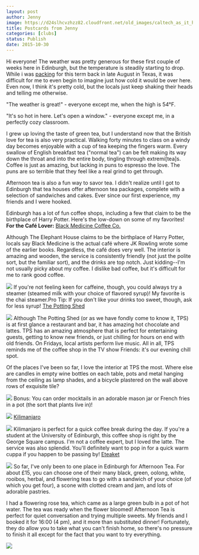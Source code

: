 ```yaml
---
layout: post
author: Jenny
image: https://d24slhcvzhzz82.cloudfront.net/old_images/caltech_as_it_happens/6a0105349b8251970b01b8d16d7085970c.jpg
title: Postcards from Jenny
categories: [clubs]
status: Publish
date: 2015-10-30
---
```


Hi everyone!
The weather was pretty generous for these first couple of weeks here in Edinburgh, but the temperature is steadily starting to drop. While i was [packing](https://caltech.typepad.com/caltech_as_it_happens/2015/09/final-the-post-where-im-about-to-become-a-pretentious-study-abroad-kid.html) for this term back in late August in Texas, it was difficult for me to even begin to imagine just how cold it would be over here. Even now, I think it's pretty cold, but the locals just keep shaking their heads and telling me otherwise.

"The weather is great!" - everyone except me, when the high is 54°F.

"It's so hot in here. Let's open a window." - everyone except me, in a perfectly cozy classroom.

I grew up loving the taste of green tea, but I understand now that the British love for tea is also very practical. Walking forty minutes to class on a windy day becomes enjoyable with a cup of tea keeping the fingers warm. Every swallow of English breakfast tea ("normal tea") can be felt making its way down the throat and into the entire body, tingling through extremi[tea]s. Coffee is just as amazing, but lacking in puns to espresso the love. The puns are so terrible that they feel like a real grind to get through.

Afternoon tea is also a fun way to savor tea. I didn't realize until I got to Edinburgh that tea houses offer afternoon tea packages, complete with a selection of sandwiches and cakes. Ever since our first experience, my friends and I were hooked.

Edinburgh has a lot of fun coffee shops, including a few that claim to be the birthplace of Harry Potter. Here's the low-down on some of my favorites!
**For the Café Lover:**
[Black Medicine Coffee Co.](https://www.blackmed.co.uk/)

Although The Elephant House claims to be the birthplace of Harry Potter, locals say Black Medicine is the actual café where JK Rowling wrote some of the earlier books. Regardless, the café does very well. The interior is amazing and wooden, the service is consistently friendly (not just the polite sort, but the familiar sort), and the drinks are top notch. Just kidding--I'm not usually picky about my coffee. I dislike bad coffee, but it's difficult for me to rank good coffee.


![](https://d24slhcvzhzz82.cloudfront.net/old_images/caltech_as_it_happens/6a0105349b8251970b01b7c7e316f5970b.jpg)
If you're not feeling keen for caffeine, though, you could always try a steamer (steamed milk with your choice of flavored syrup)! My favorite is the chai steamer.Pro Tip: If you don't like your drinks too sweet, though, ask for less syrup!
[The Potting Shed](https://www.thepottingshededinburgh.co.uk/)


![](https://d24slhcvzhzz82.cloudfront.net/old_images/6a0105349b8251970b01b8d16cdffc970c-500wi.jpg)
Although The Potting Shed (or as we have fondly come to know it, TPS) is at first glance a restaurant and bar, it has amazing hot chocolate and lattes. TPS has an amazing atmosphere that is perfect for entertaining guests, getting to know new friends, or just chilling for hours on end with old friends. On Fridays, local artists perform live music. All in all, TPS reminds me of the coffee shop in the TV show Friends: it's our evening chill spot.

Of the places I've been so far, I love the interior at TPS the most. Where else are candles in empty wine bottles on each table, pots and metal hanging from the ceiling as lamp shades, and a bicycle plastered on the wall above rows of exquisite tile?


![](https://d24slhcvzhzz82.cloudfront.net/old_images/6a0105349b8251970b01b7c7e3123c970b-500wi.jpg)
Bonus: You can order mocktails in an adorable mason jar or French fries in a pot (the sort that plants live in)!


![](https://d24slhcvzhzz82.cloudfront.net/old_images/caltech_as_it_happens/6a0105349b8251970b01b7c7e31216970b.png)
[Kilimanjaro](https://edinburghcoffeelovers.blogspot.co.uk/2015/02/kilimanjaro.html)


![](https://d24slhcvzhzz82.cloudfront.net/old_images/6a0105349b8251970b01b7c7e31233970b-500wi.jpg)
Kilimanjaro is perfect for a quick coffee break during the day. If you're a student at the University of Edinburgh, this coffee shop is right by the George Square campus. I'm not a coffee expert, but I loved the latte. The service was also splendid. You'll definitely want to pop in for a quick warm cuppa if you happen to be passing by!
[Eteaket](https://www.eteaket.co.uk/tea-room-afternoon-tea-edinburgh/menus/)


![](https://d24slhcvzhzz82.cloudfront.net/old_images/caltech_as_it_happens/6a0105349b8251970b01bb0886e9d5970d.jpg)
So far, I've only been to one place in Edinburgh for Afternoon Tea. For about £15, you can choose one of their many black, green, oolong, white, rooibos, herbal, and flowering teas to go with a sandwich of your choice (of which you get four), a scone with clotted cream and jam, and lots of adorable pastries.

I had a flowering rose tea, which came as a large green bulb in a pot of hot water. The tea was ready when the flower bloomed!
Afternoon Tea is perfect for quiet conversation and trying multiple sweets. My friends and I booked it for 16:00 (4 pm), and it more than substituted dinner! Fortunately, they do allow you to take what you can't finish home, so there's no pressure to finish it all except for the fact that you want to try everything.


![](https://d24slhcvzhzz82.cloudfront.net/old_images/6a0105349b8251970b01b7c7e31c3b970b-500wi.jpg)
